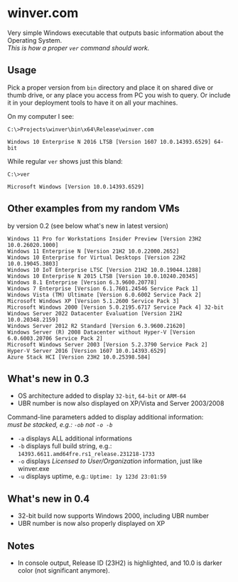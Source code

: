 # winver.com

Very simple Windows executable that outputs basic information about the Operating System.  
*This is how a proper `ver` command should work.*

## Usage

Pick a proper version from `bin` directory and place it on shared dive or thumb drive,
or any place you access from PC you wish to query.
Or include it in your deployment tools to have it on all your machines.

On my computer I see:

    C:\>Projects\winver\bin\x64\Release\winver.com
    
    Windows 10 Enterprise N 2016 LTSB [Version 1607 10.0.14393.6529] 64-bit

While regular `ver` shows just this bland:

    C:\>ver
    
    Microsoft Windows [Version 10.0.14393.6529]

## Other examples from my random VMs

by version 0.2 (see below what's new in latest version)

    Windows 11 Pro for Workstations Insider Preview [Version 23H2 10.0.26020.1000]
    Windows 11 Enterprise N [Version 21H2 10.0.22000.2652]
    Windows 10 Enterprise for Virtual Desktops [Version 22H2 10.0.19045.3803]
    Windows 10 IoT Enterprise LTSC [Version 21H2 10.0.19044.1288]
    Windows 10 Enterprise N 2015 LTSB [Version 10.0.10240.20345]
    Windows 8.1 Enterprise [Version 6.3.9600.20778]
    Windows 7 Enterprise [Version 6.1.7601.24546 Service Pack 1]
    Windows Vista (TM) Ultimate [Version 6.0.6002 Service Pack 2]
    Microsoft Windows XP [Version 5.1.2600 Service Pack 3]
    Microsoft Windows 2000 [Version 5.0.2195.6717 Service Pack 4] 32-bit
    Windows Server 2022 Datacenter Evaluation [Version 21H2 10.0.20348.2159]
    Windows Server 2012 R2 Standard [Version 6.3.9600.21620]
    Windows Server (R) 2008 Datacenter without Hyper-V [Version 6.0.6003.20706 Service Pack 2]
    Microsoft Windows Server 2003 [Version 5.2.3790 Service Pack 2]
    Hyper-V Server 2016 [Version 1607 10.0.14393.6529]
    Azure Stack HCI [Version 23H2 10.0.25398.584]

## What's new in 0.3

* OS architecture added to display `32-bit`, `64-bit` or `ARM-64`
* UBR number is now also displayed on XP/Vista and Server 2003/2008

Command-line parameters added to display additional information:  
*must be stacked, e.g.: `-ob` not `-o -b`*

* `-a` displays ALL additional informations
* `-b` displays full build string, e.g.: `14393.6611.amd64fre.rs1_release.231218-1733`
* `-o` displays *Licensed to User/Organization* information, just like winver.exe
* `-u` displays uptime, e.g.: `Uptime: 1y 123d 23:01:59`

## What's new in 0.4

* 32-bit build now supports Windows 2000, including UBR number
* UBR number is now also properly displayed on XP

## Notes

* In console output, Release ID (23H2) is highlighted, and 10.0 is darker color (not significant anymore).
